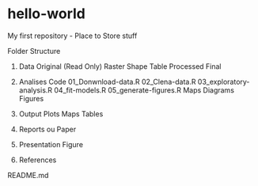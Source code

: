 # hello-world
My first repository - Place to Store stuff



Folder Structure


1. Data
    Original (Read Only)
      Raster
      Shape
      Table
    Processed
    Final
  
2. Analises
    Code
      01_Donwnload-data.R
      02_Clena-data.R
      03_exploratory-analysis.R
      04_fit-models.R
      05_generate-figures.R
    Maps
    Diagrams
    Figures

3. Output
    Plots
    Maps
    Tables

4. Reports ou Paper
  
5. Presentation
    Figure
    
6. References

README.md


